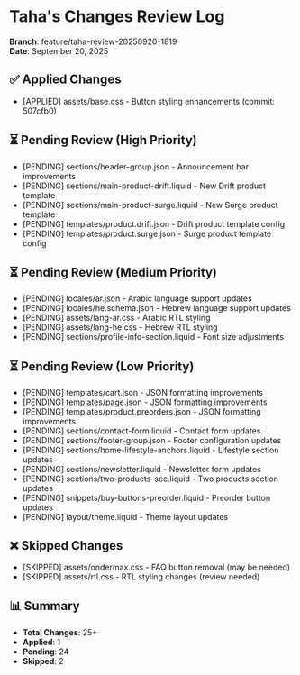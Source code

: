 # Taha's Changes Review Log
**Branch**: feature/taha-review-20250920-1819  
**Date**: September 20, 2025

## ✅ Applied Changes
- [APPLIED] assets/base.css - Button styling enhancements (commit: 507cfb0)

## ⏳ Pending Review (High Priority)
- [PENDING] sections/header-group.json - Announcement bar improvements
- [PENDING] sections/main-product-drift.liquid - New Drift product template
- [PENDING] sections/main-product-surge.liquid - New Surge product template
- [PENDING] templates/product.drift.json - Drift product template config
- [PENDING] templates/product.surge.json - Surge product template config

## ⏳ Pending Review (Medium Priority)
- [PENDING] locales/ar.json - Arabic language support updates
- [PENDING] locales/he.schema.json - Hebrew language support updates
- [PENDING] assets/lang-ar.css - Arabic RTL styling
- [PENDING] assets/lang-he.css - Hebrew RTL styling
- [PENDING] sections/profile-info-section.liquid - Font size adjustments

## ⏳ Pending Review (Low Priority)
- [PENDING] templates/cart.json - JSON formatting improvements
- [PENDING] templates/page.json - JSON formatting improvements
- [PENDING] templates/product.preorders.json - JSON formatting improvements
- [PENDING] sections/contact-form.liquid - Contact form updates
- [PENDING] sections/footer-group.json - Footer configuration updates
- [PENDING] sections/home-lifestyle-anchors.liquid - Lifestyle section updates
- [PENDING] sections/newsletter.liquid - Newsletter form updates
- [PENDING] sections/two-products-sec.liquid - Two products section updates
- [PENDING] snippets/buy-buttons-preorder.liquid - Preorder button updates
- [PENDING] layout/theme.liquid - Theme layout updates

## ❌ Skipped Changes
- [SKIPPED] assets/ondermax.css - FAQ button removal (may be needed)
- [SKIPPED] assets/rtl.css - RTL styling changes (review needed)

## 📊 Summary
- **Total Changes**: 25+
- **Applied**: 1
- **Pending**: 24
- **Skipped**: 2
